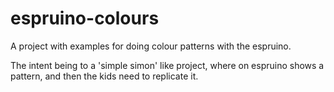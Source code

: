 # espruino-colours
A project with examples for doing colour patterns with the espruino.

The intent being to a 'simple simon' like project, where on espruino shows a pattern, and then the kids need to replicate it.
